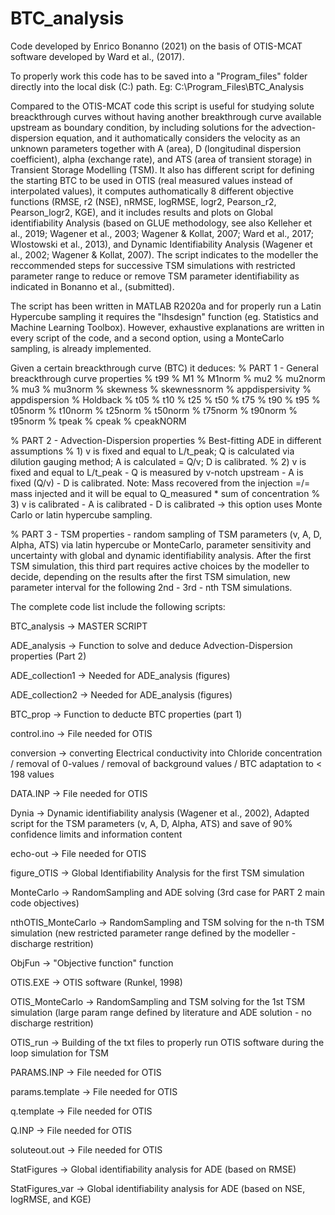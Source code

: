 # BTC_analysis
Code developed by Enrico Bonanno (2021) on the basis of OTIS-MCAT software developed by Ward et al., (2017).

To properly work this code has to be saved into a "Program_files" folder directly into the local disk (C:) path.
Eg: C:\Program_Files\BTC_Analysis

Compared to the OTIS-MCAT code this script is useful for studying solute breackthrough curves without having another 
breakthrough curve available upstream as boundary condition, by including solutions for the advection-dispersion equation, and
it authomatically considers the velocity as an unknown parameters together with A (area), D (longitudinal dispersion coefficient),
alpha (exchange rate), and ATS (area of transient storage) in Transient Storage Modelling (TSM). It also has different script for defining the starting BTC to be used in OTIS 
(real measured values instead of interpolated values), it computes authomatically 8 different objective functions (RMSE, r2 (NSE), nRMSE,
logRMSE, logr2, Pearson_r2, Pearson_logr2, KGE), and it includes results and plots on Global identifiability Analysis (based on GLUE methodology,
see also Kelleher et al., 2019; Wagener et al., 2003; Wagener & Kollat, 2007; Ward et al., 2017; Wlostowski et al., 2013),
and Dynamic Identifiability Analysis (Wagener et al., 2002; Wagener & Kollat, 2007). The script indicates to the modeller the reccommended steps 
for successive TSM simulations with restricted parameter range to reduce or remove TSM parameter identifiability as indicated in Bonanno et al., (submitted).

The script has been written in MATLAB R2020a and for properly run a Latin Hypercube sampling it requires the "lhsdesign" function 
(eg. Statistics and Machine Learning Toolbox). However, exhaustive explanations are written in every script of the code, and a second 
option, using a MonteCarlo sampling, is already implemented.

Given a certain breackthrough curve (BTC) it deduces:
% PART 1 - General breackthrough curve properties
                % t99 % M1 % M1norm % mu2 % mu2norm % mu3 % mu3norm % skewness
                % skewnessnorm  % appdispersivity % appdispersion % Holdback % t05 
                % t10 % t25 % t50 % t75 % t90 % t95 % t05norm % t10norm % t25norm
                % t50norm % t75norm % t90norm % t95norm % tpeak % cpeak % cpeakNORM
                
% PART 2 - Advection-Dispersion properties
                % Best-fitting ADE in different assumptions
                %     1) v is fixed and equal to L/t_peak; Q is calculated via dilution gauging method; A is calculated = Q/v;  D is calibrated.
                %     2) v is fixed and equal to L/t_peak - Q is measured by v-notch upstream - A is fixed (Q/v) - D is calibrated. Note: Mass recovered from the injection =/= mass injected and it will be equal to Q_measured * sum of concentration 
                %     3) v is calibrated - A is calibrated - D is calibrated -> this option uses Monte Carlo or latin hypercube sampling.

% PART 3 - TSM properties - random sampling of TSM parameters (v, A, D, Alpha, ATS) via latin hypercube or MonteCarlo, 
                parameter sensitivity and uncertainty with global and dynamic identifiability analysis. After the first TSM simulation, this third part
                requires active choices by the modeller to decide, depending on the results after the first TSM simulation,
                new parameter interval for the following 2nd - 3rd - nth TSM simulations. 

The complete code list include the following scripts:

BTC_analysis -> MASTER SCRIPT

ADE_analysis -> Function to solve and deduce Advection-Dispersion properties (Part 2)

ADE_collection1 -> Needed for ADE_analysis (figures)

ADE_collection2 -> Needed for ADE_analysis (figures)

BTC_prop -> Function to deducte BTC properties (part 1)

control.ino -> File needed for OTIS

conversion -> converting Electrical conductivity into Chloride concentration / removal of 0-values / removal of background values / BTC adaptation to < 198 values

DATA.INP -> File needed for OTIS

Dynia -> Dynamic identifiability analysis (Wagener et al., 2002), Adapted script for the TSM parameters (v, A, D, Alpha, ATS) and save of 90% confidence limits and information content

echo-out -> File needed for OTIS

figure_OTIS -> Global Identifiability Analysis for the first TSM simulation

MonteCarlo -> RandomSampling and ADE solving (3rd case for PART 2 main code objectives)

nthOTIS_MonteCarlo -> RandomSampling and TSM solving for the n-th TSM simulation (new restricted parameter range defined by the modeller - discharge restrition) 

ObjFun -> "Objective function" function

OTIS.EXE -> OTIS software (Runkel, 1998)

OTIS_MonteCarlo -> RandomSampling and TSM solving for the 1st TSM simulation (large param range defined by literature and ADE solution - no discharge restrition) 

OTIS_run -> Building of the txt files to properly run OTIS software during the loop simulation for TSM

PARAMS.INP -> File needed for OTIS

params.template -> File needed for OTIS

q.template -> File needed for OTIS

Q.INP -> File needed for OTIS

soluteout.out -> File needed for OTIS

StatFigures -> Global identifiability analysis for ADE (based on RMSE)

StatFigures_var -> Global identifiability analysis for ADE (based on NSE, logRMSE, and KGE)
